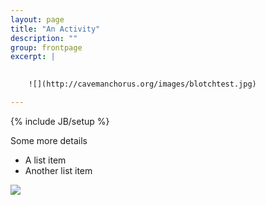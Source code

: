 ```yaml
---
layout: page
title: "An Activity"
description: ""
group: frontpage
excerpt: |
    

    ![](http://cavemanchorus.org/images/blotchtest.jpg)

---
```

{% include JB/setup %}


Some more details
- A list item
- Another list item

![](http://cavemanchorus.org/images/tempchristmas2012.jpg)